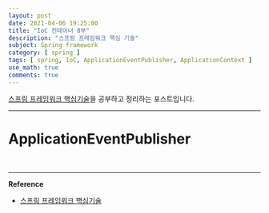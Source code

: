 ```yaml
---
layout: post
date: 2021-04-06 19:25:00
title: "IoC 컨테이너 8부"
description: "스프링 프레임워크 핵심 기술"
subject: Spring framework
category: [ spring ]
tags: [ spring, IoC, ApplicationEventPublisher, ApplicationContext ]
use_math: true
comments: true
---
```


[스프링 프레임워크 핵심기술](https://www.inflearn.com/course/spring-framework_core/dashboard)을 공부하고 정리하는 포스트입니다.

---

# ApplicationEventPublisher

&nbsp;&nbsp;&nbsp;

---
**Reference**
+ [스프링 프레임워크 핵심기술](https://www.inflearn.com/course/spring-framework_core/dashboard)
